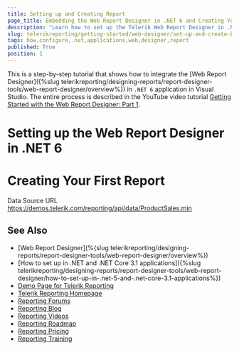 ```yaml
---
title: Setting up and Creating Report
page_title: Embedding the Web Report Designer in .NET 6 and Creating Your First Report
description: "Learn how to set up the Telerik Web Report Designer in .NET 6 applications via the Visual Studio Item Templates and how to create a report with Logo and Graph in this step by step tutorial."
slug: telerikreporting/getting-started/web-designer/set-up-and-create-basic-report
tags: how,configure,.net,applications,web,designer,report
published: True
position: 1
---
```


This is a step-by-step tutorial that shows how to integrate the [Web Report Designer]({%slug telerikreporting/designing-reports/report-designer-tools/web-report-designer/overview%}) in `.NET 6` application in Visual Studio. The entire process is described in the YouTube video tutorial [Getting Started with the Web Report Designer: Part 1](https://www.youtube.com/watch?v=L-utkcB8-5c).

# Setting up the Web Report Designer in .NET 6


# Creating Your First Report

Data Source URL https://demos.telerik.com/reporting/api/data/ProductSales.min


## See Also

* [Web Report Designer](%{slug telerikreporting/designing-reports/report-designer-tools/web-report-designer/overview%})
* [How to set up in .NET and .NET Core 3.1 applications]({%slug telerikreporting/designing-reports/report-designer-tools/web-report-designer/how-to-set-up-in-.net-5-and-.net-core-3.1-applications%})
* [Demo Page for Telerik Reporting](https://demos.telerik.com/reporting)
* [Telerik Reporting Homepage](https://www.telerik.com/products/reporting)
* [Reporting Forums](https://www.telerik.com/forums/reporting)
* [Reporting Blog](https://www.telerik.com/blogs/tag/reporting)
* [Reporting Videos](https://www.telerik.com/videos/reporting)
* [Reporting Roadmap](https://www.telerik.com/support/whats-new/reporting/roadmap)
* [Reporting Pricing](https://www.telerik.com/purchase/individual/reporting)
* [Reporting Training](https://learn.telerik.com/learn/course/external/view/elearning/19/reporting-report-server-training)
